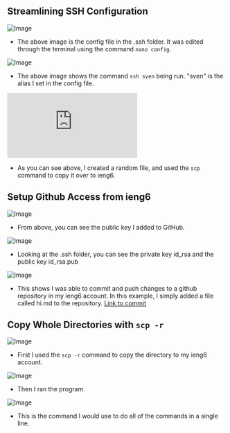 ## Streamlining SSH Configuration
![Image](https://i.ibb.co/zPtzyRT/Screen-Shot-2022-05-06-at-6-18-03-PM.png)

* The above image is the config file in the .ssh folder. It was edited through the terminal using the command `nano config`.

![Image](https://i.ibb.co/ZSxMGz0/Screen-Shot-2022-05-06-at-6-17-28-PM.png)

* The above image shows the command `ssh sven` being run. "sven" is the alias I set in the config file.

![Image](https://www.linkpicture.com/view.php?img=LPic6281925caee761636616545)

* As you can see above, I created a random file, and used the `scp` command to copy it over to ieng6.

## Setup Github Access from ieng6

![Image](https://i.ibb.co/hCNj92s/Screen-Shot-2022-05-06-at-6-49-52-PM.png)

* From above, you can see the public key I added to GitHub.

![Image](https://i.ibb.co/JHcRGg9/Screen-Shot-2022-05-06-at-6-50-49-PM.png)

* Looking at the .ssh folder, you can see the private key id_rsa and the public key id_rsa.pub

![Image](https://i.ibb.co/ByKxQpp/Screen-Shot-2022-05-08-at-2-49-59-PM.png)

* This shows I was able to commit and push changes to a github repository in my ieng6 account. In this example, I simply added a file called hi.md to the repository. [Link to commit](https://github.com/SathyaVen/markdown-parser/commit/0907a07d1b8c34ee26d35df558354441b7a795dc)

## Copy Whole Directories with `scp -r`

![Image](https://i.ibb.co/VLSQRJF/Screen-Shot-2022-05-08-at-4-35-51-PM.png)

* First I used the `scp -r` command to copy the directory to my ieng6 account.

![Image](https://i.ibb.co/XZL4Jbx/Screen-Shot-2022-05-08-at-4-35-30-PM.png)

* Then I ran the program.

![Image](https://i.ibb.co/9c47PR7/Screen-Shot-2022-05-08-at-4-27-47-PM.png)

* This is the command I would use to do all of the commands in a single line.

